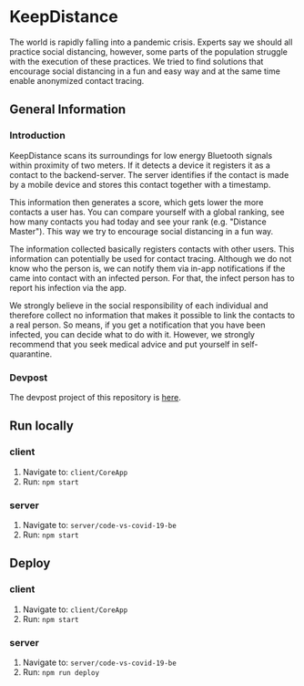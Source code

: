 # KeepDistance

The world is rapidly falling into a pandemic crisis. Experts say we should all practice social distancing, however, some parts of the population struggle with the execution of these practices. We tried to find solutions that encourage social distancing in a fun and easy way and at the same time enable anonymized contact tracing.

## General Information

### Introduction

KeepDistance scans its surroundings for low energy Bluetooth signals within proximity of two meters. If it detects a device it registers it as a contact to the backend-server. The server identifies if the contact is made by a mobile device and stores this contact together with a timestamp.

This information then generates a score, which gets lower the more contacts a user has. You can compare yourself with a global ranking, see how many contacts you had today and see your rank (e.g. "Distance Master"). This way we try to encourage social distancing in a fun way.

The information collected basically registers contacts with other users. This information can potentially be used for contact tracing. Although we do not know who the person is, we can notify them via in-app notifications if the came into contact with an infected person. For that, the infect person has to report his infection via the app.

We strongly believe in the social responsibility of each individual and therefore collect no information that makes it possible to link the contacts to a real person. So means, if you get a notification that you have been infected, you can decide what to do with it. However, we strongly recommend that you seek medical advice and put yourself in self-quarantine.

### Devpost
The devpost project of this repository is [here](https://devpost.com/software/keepdistance).

## Run locally

### client

1. Navigate to: `client/CoreApp`
2. Run: `npm start`

### server

1. Navigate to: `server/code-vs-covid-19-be`
2. Run: `npm start`

## Deploy

### client

1. Navigate to: `client/CoreApp`
2. Run: `npm start`

### server

1. Navigate to: `server/code-vs-covid-19-be`
2. Run: `npm run deploy`
